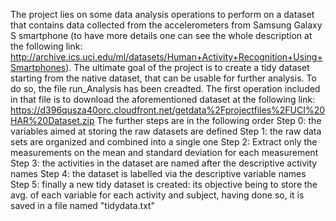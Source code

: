 The project lies on some data analysis operations to perform on a dataset that contains data collected from the accelerometers from Samsung Galaxy S smartphone (to have more details one can see the whole description at the following link: http://archive.ics.uci.edu/ml/datasets/Human+Activity+Recognition+Using+Smartphones).
The ultimate goal of the project is to create a tidy dataset starting from the native dataset, that can be usable for further analysis. 
To do so, the file run_Analysis has been creadted.
The first operation included in that file is to download the aforementioned dataset at the following link: https://d396qusza40orc.cloudfront.net/getdata%2Fprojectfiles%2FUCI%20HAR%20Dataset.zip
The further steps are in the following order
Step 0:  the variables aimed at storing the raw datasets are defined
Step 1:  the raw data sets are organized and combined into a single one
Step 2:  Extract only the measurements on the mean and standard deviation for each measurement
Step 3: the activities in the dataset are named after the descriptive activity names
Step 4: the dataset is labelled via the descriptive variable names
Step 5: finally a new tidy dataset is created: its objective being to store the avg. of each variable for each activity and subject,
having done so, it is saved in a file named "tidydata.txt"
